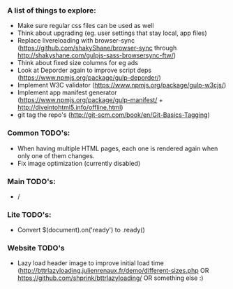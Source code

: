 ### A list of things to explore:

  - Make sure regular css files can be used as well
  - Think about upgrading (eg. user settings that stay local, app files)
  - Replace livereloading with browser-sync (https://github.com/shakyShane/browser-sync through http://shakyshane.com/gulpjs-sass-browsersync-ftw/)
  - Think about fixed size columns for eg ads
  - Look at Deporder again to improve script deps (https://www.npmjs.org/package/gulp-deporder/)
  - Implement W3C validator (https://www.npmjs.org/package/gulp-w3cjs/)
  - Implement app manifest generator (https://www.npmjs.org/package/gulp-manifest/ + http://diveintohtml5.info/offline.html)
  - git tag the repo's (http://git-scm.com/book/en/Git-Basics-Tagging)

### Common TODO's:

  - When having multiple HTML pages, each one is rendered again when only one of them changes.
  - Fix image optimization (currently disabled)

### Main TODO's:

  - /

### Lite TODO's:

  - Convert $(document).on('ready') to .ready()

### Website TODO's

  - Lazy load header image to improve initial load time (http://bttrlazyloading.julienrenaux.fr/demo/different-sizes.php OR https://github.com/shprink/bttrlazyloading/ OR something else :)
